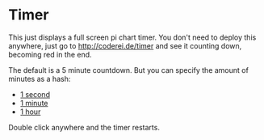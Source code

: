 # Timer

This just displays a full screen pi chart timer. You don't need to deploy this
anywhere, just go to http://coderei.de/timer and see it counting down, becoming
red in the end.

The default is a 5 minute countdown. But you can specify the amount of minutes
as a hash:

* [1 second](http://coderei.de/timer/#0.016666666666666667)
* [1 minute](http://coderei.de/timer/#1)
* [1 hour](http://coderei.de/timer/#60)

Double click anywhere and the timer restarts.
